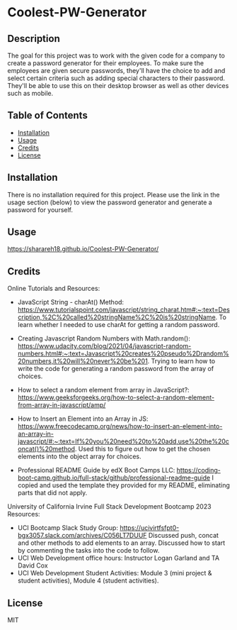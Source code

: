 # Coolest-PW-Generator
## Description

The goal for this project was to work with the given code for a company to create a password generator for their employees. To make sure the employees are given secure passwords, they'll have the choice to add and select certain criteria such as adding special characters to their password.  They'll be able to use this on their desktop browser as well as other devices such as mobile.  

## Table of Contents 

- [Installation](#installation)
- [Usage](#usage)
- [Credits](#credits)
- [License](#license)

## Installation

There is no installation required for this project. Please use the link in the usage section (below) to view the password generator and generate a password for yourself. 

## Usage


https://sharareh18.github.io/Coolest-PW-Generator/


## Credits

Online Tutorials and Resources:

-  JavaScript String - charAt() Method: https://www.tutorialspoint.com/javascript/string_charat.htm#:~:text=Description,%2C%20called%20stringName%2C%20is%20stringName.
   To learn whether I needed to use charAt for getting a random password.

-  Creating Javascript Random Numbers with Math.random():  https://www.udacity.com/blog/2021/04/javascript-random-numbers.html#:~:text=Javascript%20creates%20pseudo%2Drandom%20numbers,it%20will%20never%20be%201.
   Trying to learn how to write the code for generating a random password from the array of choices.

-  How to select a random element from array in JavaScript?:  https://www.geeksforgeeks.org/how-to-select-a-random-element-from-array-in-javascript/amp/

-  How to Insert an Element into an Array in JS:  https://www.freecodecamp.org/news/how-to-insert-an-element-into-an-array-in-javascript/#:~:text=If%20you%20need%20to%20add,use%20the%20concat()%20method.
   Used this to figure out how to get the chosen elements into the object array for choices. 

-  Professional README Guide by edX Boot Camps LLC:  https://coding-boot-camp.github.io/full-stack/github/professional-readme-guide
   I copied and used the template they provided for my README, eliminating parts that did not apply.
  

University of California Irvine Full Stack Development Bootcamp 2023 Resources:

-  UCI Bootcamp Slack Study Group:  https://ucivirtfsfpt0-bgx3057.slack.com/archives/C056LT7DUUF
   Discussed push, concat and other methods to add elements to an array.  Discussed how to 
   start by commenting the tasks into the code to follow. 
-  UCI Web Development office hours:  Instructor Logan Garland and TA David Cox
-  UCI Web Development Student Activities: Module 3 (mini project & student activities), Module 4 (student activities).
   
   
    
## License

MIT


